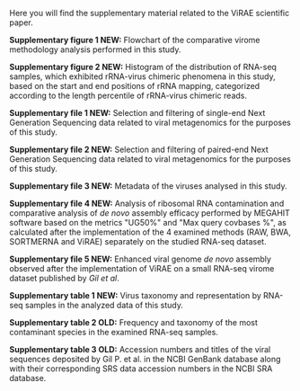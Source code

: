 Here you will find the supplementary material related to the ViRAE scientific paper.

**Supplementary figure 1 NEW:** Flowchart of the comparative virome methodology analysis performed in this study.

**Supplementary figure 2 NEW:** Histogram of the distribution of RNA-seq samples, which exhibited rRNA-virus chimeric phenomena in this study, based on the start and end positions of rRNA mapping, categorized according to the length percentile of rRNA-virus chimeric reads.

**Supplementary file 1 NEW:** Selection and filtering of single-end Next Generation Sequencing data related to viral metagenomics for the purposes of this study.

**Supplementary file 2 NEW:** Selection and filtering of paired-end Next Generation Sequencing data related to viral metagenomics for the purposes of this study.

**Supplementary file 3 NEW:** Metadata of the viruses analysed in this study.

**Supplementary file 4 NEW:** Analysis of ribosomal RNA contamination and comparative analysis of _de novo_ assembly efficacy performed by MEGAHIT software based on the metrics "UG50%" and "Max query covbases %", as calculated after the implementation of the 4 examined methods (RAW, BWA, SORTMERNA and ViRAE) separately on the studied RNA-seq dataset.

**Supplementary file 5 NEW:** Enhanced viral genome _de novo_ assembly observed after the implementation of ViRAE on a small RNA-seq virome dataset published by _Gil et al_.

**Supplementary table 1 NEW:** Virus taxonomy and representation by RNA-seq samples in the analyzed data of this study.

**Supplementary table 2 OLD:** Frequency and taxonomy of the most contaminant species in the examined RNA-seq samples.

**Supplementary table 3 OLD:** Accession numbers and titles of the viral sequences deposited by Gil P. et al. in the NCBI GenBank database along with their corresponding SRS data accession numbers in the NCBI SRA database.
